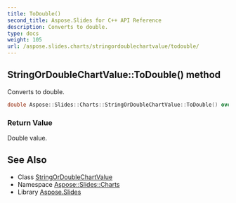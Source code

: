 ```yaml
---
title: ToDouble()
second_title: Aspose.Slides for C++ API Reference
description: Converts to double.
type: docs
weight: 105
url: /aspose.slides.charts/stringordoublechartvalue/todouble/
---
```

## StringOrDoubleChartValue::ToDouble() method


Converts to double.

```cpp
double Aspose::Slides::Charts::StringOrDoubleChartValue::ToDouble() override
```


### Return Value

Double value.

## See Also

* Class [StringOrDoubleChartValue](../)
* Namespace [Aspose::Slides::Charts](../../)
* Library [Aspose.Slides](../../../)